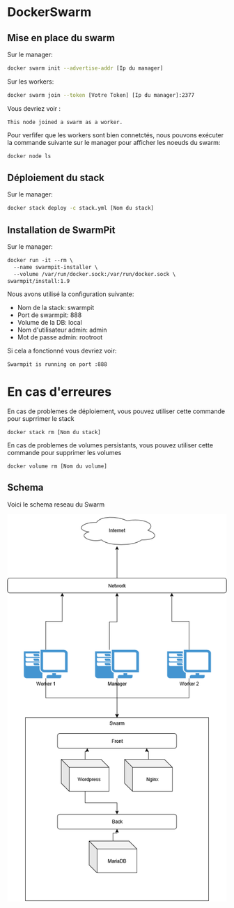 # DockerSwarm

## Mise en place du swarm
Sur le manager:
```bash
docker swarm init --advertise-addr [Ip du manager]
```
Sur les workers:
```bash
docker swarm join --token [Votre Token] [Ip du manager]:2377
```
Vous devriez voir : 
```
This node joined a swarm as a worker.
```
Pour verfifer que les workers sont bien connetctés, nous pouvons exécuter la commande suivante 
sur le manager pour afficher les noeuds du swarm:
```bash
docker node ls
```
## Déploiement du stack
Sur le manager:
```bash
docker stack deploy -c stack.yml [Nom du stack]
```
## Installation de SwarmPit
Sur le manager: 
```
docker run -it --rm \
  --name swarmpit-installer \
  --volume /var/run/docker.sock:/var/run/docker.sock \
swarmpit/install:1.9
```

Nous avons utilisé la configuration suivante:
- Nom de la stack: swarmpit
- Port de swarmpit: 888
- Volume de la DB: local
- Nom d'utilisateur admin: admin
- Mot de passe admin: rootroot

Si cela a fonctionné vous devriez voir:
```
Swarmpit is running on port :888
```
# En cas d'erreures
En cas de problemes de déploiement, vous pouvez utiliser cette commande pour suprrimer le stack
```
docker stack rm [Nom du stack]
```
En cas de problemes de volumes persistants, vous pouvez utiliser cette commande pour supprimer les volumes
```
docker volume rm [Nom du volume]
```

## Schema

Voici le schema reseau du Swarm

![Schema du projet](./schema/Reseau.png)


